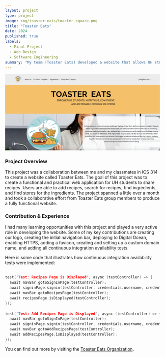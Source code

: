 ```yaml
---
layout: project
type: project
image: img/toaster-eats/toaster_square.png
title: "Toaster Eats"
date: 2024
published: true
labels:
  - Final Project
  - Web Design
  - Software Engineering
summary: "My team (Toaster Eats) developed a website that allows UH students to create and share recipes while supporting local businesses."
---
```


<div class="text-center p-4">
  <img width="700px" src="../img/toaster_eats.png" class="img-thumbnail" >
</div>

### Project Overview
This project was a collaboration between me and my classmates in ICS 314 to create a website called Toaster Eats. The goal of this project was to create a functional and practical web application for UH students to share recipes. Users are able to add recipes, search for recipes, find ingredients, and find stores for the ingredients. The project spanned a little over a month and took a collaborative effort from Toaster Eats group members to produce a fully functional website.

### Contribution & Experience
I had many learning opportunities with this project and played a very active role in developing the website. Some of my key contributions are creating our logo, creating the initial navigation bar, deploying to Digital Ocean, enabling HTTPS, adding a favicon, creating and setting up a custom domain name, and adding all continuous integration availability tests. 


Here is some code that illustrates how continuous integration availability tests were implemented:

```cpp

test('Test: Recipes Page is Displayed', async (testController) => {
  await navBar.gotoSignInPage(testController);
  await signinPage.signin(testController, credentials.username, credentials.password);
  await navBar.gotoRecipesPage(testController);
  await recipesPage.isDisplayed(testController);
});

test('Test: Add Recipes Page is Displayed', async (testController) => {
  await navBar.gotoSignInPage(testController);
  await signinPage.signin(testController, credentials.username, credentials.password);
  await navBar.gotoAddRecipesPage(testController);
  await addRecipesPage.isDisplayed(testController);
});

```

You can find out more by visiting the [Toaster Eats Organization](https://github.com/Toaster-Eats).
